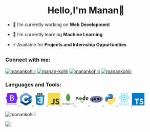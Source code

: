 <h1 align="center">Hello,I'm Manan👋</h1>


- 🔭 I’m currently working on **Web Development**

- 🌱 I’m currently learning **Machine Learning**

- ⚡ Available for **Projects and Internship Oppurtunities**

<h3 align="left">Connect with me:</h3>
<p align="left">
<a href="https://twitter.com/manankohlii" target="blank"><img align="center" src="https://cdn.jsdelivr.net/npm/simple-icons@3.0.1/icons/twitter.svg" alt="manankohlii" height="30" width="40" /></a>
<a href="https://linkedin.com/in/manan-kohli" target="blank"><img align="center" src="https://cdn.jsdelivr.net/npm/simple-icons@3.0.1/icons/linkedin.svg" alt="manan-kohli" height="30" width="40" /></a>
<a href="https://instagram.com/manankohlii" target="blank"><img align="center" src="https://cdn.jsdelivr.net/npm/simple-icons@3.0.1/icons/instagram.svg" alt="manankohlii" height="30" width="40" /></a>
<a href="https://www.codechef.com/users/manankohlii" target="blank"><img align="center" src="https://cdn.jsdelivr.net/npm/simple-icons@3.1.0/icons/codechef.svg" alt="manankohlii" height="30" width="40" /></a>
</p>

<h3 align="left">Languages and Tools:</h3>
<p align="left"> <a href="https://getbootstrap.com" target="_blank"> <img src="https://raw.githubusercontent.com/devicons/devicon/master/icons/bootstrap/bootstrap-plain-wordmark.svg" alt="bootstrap" width="40" height="40"/> </a> <a href="https://www.w3schools.com/cpp/" target="_blank"> <img src="https://raw.githubusercontent.com/devicons/devicon/master/icons/cplusplus/cplusplus-original.svg" alt="cplusplus" width="40" height="40"/> </a> <a href="https://www.w3schools.com/css/" target="_blank"> <img src="https://raw.githubusercontent.com/devicons/devicon/master/icons/css3/css3-original-wordmark.svg" alt="css3" width="40" height="40"/> </a> <a href="https://developer.mozilla.org/en-US/docs/Web/JavaScript" target="_blank"> <img src="https://raw.githubusercontent.com/devicons/devicon/master/icons/javascript/javascript-original.svg" alt="javascript" width="40" height="40"/> </a> <a href="https://www.mongodb.com/" target="_blank"> <img src="https://raw.githubusercontent.com/devicons/devicon/master/icons/mongodb/mongodb-original-wordmark.svg" alt="mongodb" width="40" height="40"/> </a> <a href="https://nodejs.org" target="_blank"> <img src="https://raw.githubusercontent.com/devicons/devicon/master/icons/nodejs/nodejs-original-wordmark.svg" alt="nodejs" width="40" height="40"/> </a> <a href="https://www.php.net" target="_blank"> <img src="https://raw.githubusercontent.com/devicons/devicon/master/icons/php/php-original.svg" alt="php" width="40" height="40"/> </a> <a href="https://www.python.org" target="_blank"> <img src="https://raw.githubusercontent.com/devicons/devicon/master/icons/python/python-original.svg" alt="python" width="40" height="40"/> </a> <a href="https://reactjs.org/" target="_blank"> <img src="https://raw.githubusercontent.com/devicons/devicon/master/icons/react/react-original-wordmark.svg" alt="react" width="40" height="40"/> </a> <a href="https://www.typescriptlang.org/" target="_blank"> <img src="https://raw.githubusercontent.com/devicons/devicon/master/icons/typescript/typescript-original.svg" alt="typescript" width="40" height="40"/> </a> </p>

<p><img align="center" src="https://github-readme-stats.vercel.app/api/top-langs?username=manankohlii&show_icons=true&locale=en&layout=compact" alt="manankohlii" background="blue"/></p>

<img src="https://github-readme-stats.vercel.app/api?username=manankohlii&&show_icons=true&title_color=ffffff&icon_color=bb2acf&text_color=daf7dc&bg_color=151515">

